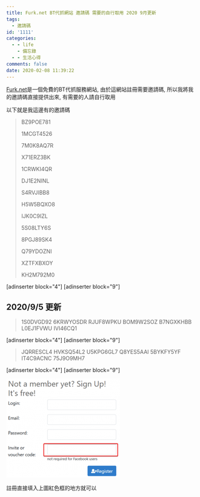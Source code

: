 ```yaml
---
title: Furk.net BT代抓網站 邀請碼 需要的自行取用 2020 9月更新
tags:
  - 邀請碼
id: '1111'
categories:
  - - life
    - 備忘錄
  - - 生活心得
comments: false
date: 2020-02-08 11:39:22
---
```


[Furk.net](https://www.furk.ne)是一個免費的BT代抓服務網站, 由於這網站註冊需要邀請碼, 所以我將我的邀請碼直接提供出來, 有需要的人請自行取用

以下就是我這邊有的邀請碼

> BZ9POE781
> 
> 1MCGT4526
> 
> 7M0K8AQ7R
> 
> X71ERZ3BK
> 
> 1CRWKI4QR
> 
> DJ1E2NINL
> 
> S4RVJIBB8
> 
> H5W5BQXO8
> 
> IJK0C9IZL
> 
> 5S08LTY6S
> 
> 8PGJ89SK4
> 
> Q79YDOZNI
> 
> XZTFXBXOY
> 
> KH2M792M0

\[adinserter block="4"\] \[adinserter block="9"\]

## 2020/9/5 更新

> 1S0DVGD92 6KRWYOSDR RJUF8WPKU BOM9W2SOZ B7NGXKHBB L0EJ1FVWU IVI46CQ1

\[adinserter block="4"\] \[adinserter block="9"\]

> JQRRESCL4 HVKSQ54L2 U5KPG6GL7 Q8YES5AAI 5BYKFY5YF IT4C9ACNC 75J9O9MH7

\[adinserter block="4"\] \[adinserter block="9"\]

![furk.net填入邀請碼](./furk-net-invite-code/firefox_8gKJWQut8C-300x261.png)

註冊直接填入上圖紅色框的地方就可以